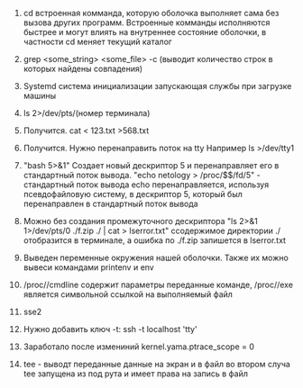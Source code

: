 1. cd встроенная комманда, которую оболочка выполняет сама без вызова других программ.
Встроенные комманды исполняются быстрее и могут влиять на внутреннее состояние оболочки, в частности cd меняет текущий каталог

2. grep <some_string> <some_file> -c (выводит количество строк в которых найдены совпадения)

3. Systemd система инициализации запускающая службы при загрузке машины

4. ls 2>/dev/pts/(номер терминала)

5. Получится. cat < 123.txt >568.txt

6. Получится. Нужно перенаправить поток на tty
Например ls >/dev/tty1

7. "bash 5>&1" Создает новый дескриптор 5 и перенаправляет его в стандартный поток вывода.
"echo netology > /proc/$$/fd/5" - стандартный поток вывода echo перенаправляется,
используя псевдофайловую систему, в дескриптор 5, который был перенаправлен в стандартный поток вывода

8. Можно без создания промежуточного дескриптора  "ls 2>&1 1>/dev/pts/0 ./f.zip ./ | cat > lserror.txt"
ссодержимое директории ./ отобразится в терминале, а ошибка по ./f.zip запишется в lserror.txt

9. Выведен переменные окружения нашей оболочки. Также их можно вывеси командами printenv и env

10. /proc/<PID>/cmdline содержит параметры переданные команде,
/proc/<PID>/exe является символьной ссылкой на выполняемый файл

11. sse2

12. Нужно добавить ключ -t:  ssh -t localhost 'tty'

13. Заработало после измениний kernel.yama.ptrace_scope = 0 

14. tee - выводт переданные данные на экран и в файл
 во втором случа tee запущена из под рута и имеет права на запись в файл

